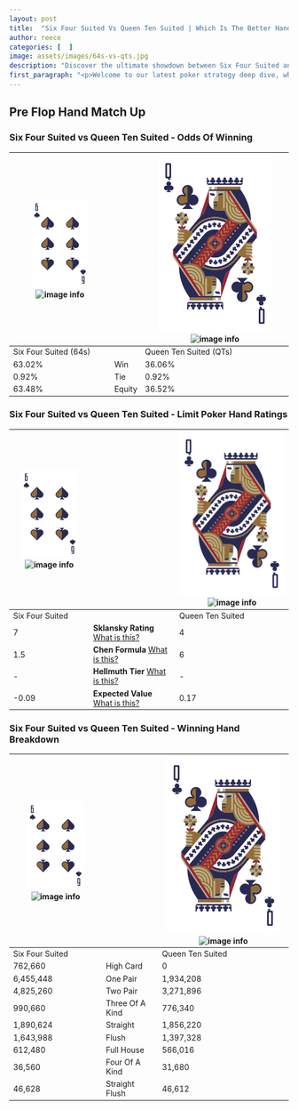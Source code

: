 ```yaml
---
layout: post
title:  "Six Four Suited Vs Queen Ten Suited | Which Is The Better Hand In Poker? A Complete Guide"
author: reece
categories: [  ]
image: assets/images/64s-vs-qts.jpg
description: "Discover the ultimate showdown between Six Four Suited and Queen Ten Suited in poker! Uncover the odds, strategies, and scenarios where one hand triumphs over the other. Get ready to up your poker game with this thrilling analysis."
first_paragraph: "<p>Welcome to our latest poker strategy deep dive, where we're pitting two distinct hands against each other in a high-stakes showdown: Six Four Suited vs Queen Ten Suited.</p><p>In the dynamic world of poker, every decision counts, and knowing which hand holds the upper hand is key to your success at the table.</p><p>In this article, we'll dissect these two hands, explore the scenarios where one dominates the other, and equip you with the knowledge to make strategic choices that can tip the odds in your favor.</p><p>Get ready to unravel the intriguing dynamics of these poker hands and elevate your game to new heights.</p>"
---
```




[comment]: # (sp0)

## Pre Flop Hand Match Up

<div class="table hand-ratings" markdown="1"> 



### Six Four Suited vs Queen Ten Suited - Odds Of Winning


    
| ![image info](assets/images/hand1/6.png) ![image info](assets/images/hand1/4s.png) |  | ![image info](assets/images/hand2/Q.png) ![image info](assets/images/hand2/Ts.png) |
| -------- | -------- | -------- |
| Six Four Suited (64s) |  | Queen Ten Suited (QTs) |
| 63.02% | Win | 36.06% |
| 0.92% | Tie | 0.92% |
| 63.48% | Equity | 36.52% |




[comment]: # (sp1)



### Six Four Suited vs Queen Ten Suited - Limit Poker Hand Ratings


    
| ![image info](assets/images/hand1/6.png) ![image info](assets/images/hand1/4s.png) |  | ![image info](assets/images/hand2/Q.png) ![image info](assets/images/hand2/Ts.png) |
| -------- | -------- | -------- |
| Six Four Suited |  | Queen Ten Suited |
| 7 | **Sklansky Rating** [What is this?](/sklansky-rating-explained) | 4 |
| 1.5 | **Chen Formula** [What is this?](/chen-formula-explained) | 6 |
| - | **Hellmuth Tier** [What is this?](/Hellmuth-tier-explained) | - |
| -0.09 | **Expected Value** [What is this?](/expected-value-explained) | 0.17 |




[comment]: # (sp2)



### Six Four Suited vs Queen Ten Suited - Winning Hand Breakdown


    
| ![image info](assets/images/hand1/6.png) ![image info](assets/images/hand1/4s.png) |  | ![image info](assets/images/hand2/Q.png) ![image info](assets/images/hand2/Ts.png) |
| -------- | -------- | -------- |
| Six Four Suited |  | Queen Ten Suited |
| 762,660 | High Card | 0 |
| 6,455,448 | One Pair | 1,934,208 |
| 4,825,260 | Two Pair | 3,271,896 |
| 990,660 | Three Of A Kind | 776,340 |
| 1,890,624 | Straight | 1,856,220 |
| 1,643,988 | Flush | 1,397,328 |
| 612,480 | Full House | 566,016 |
| 36,560 | Four Of A Kind | 31,680 |
| 46,628 | Straight Flush | 46,612 |




[comment]: # (sp3)



</div>

[comment]: # (sp4)



[comment]: # (sp5)

